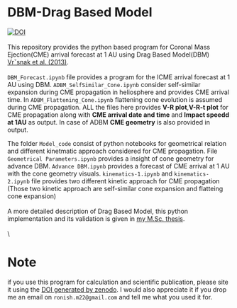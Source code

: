 # DBM-Drag Based Model
[![DOI](https://zenodo.org/badge/351071066.svg)](https://zenodo.org/badge/latestdoi/351071066)\
\
This repository provides the python based program for Coronal Mass Ejection(CME) arrival forecast at 1 AU using Drag Based Model(DBM) [Vrˇsnak et al. (2013)](https://link.springer.com/article/10.1007/s11207-012-0035-4).\
\
`DBM_Forecast.ipynb` file provides a program for the ICME arrival forecast at 1 AU using DBM. `ADBM_SelfSimilar_Cone.ipynb` consider self-similar expansion during CME propagation in heliosphere and provides CME arrival time. In `ADBM_Flattening_Cone.ipynb` flattening cone evolution is assumed during CME propagation. ALL the files here provides **V-R plot**,**V-R-t plot** for CME propagation along with **CME arrival date and time** and **Impact speedd at 1AU** as output. In case of ADBM **CME geometry** is also provided in output.  

The folder `Model_code` consist of python notebooks for geometrical relation and different kinetmatic approach considered for CME propagation. File `Geometrical Parameters.ipynb` provides a insight of cone geometry for advance DBM. `Advance DBM.ipynb` provides a forecast of CME arrival at 1 AU with the cone geometry visuals. `kinematics-1.ipynb` and `kinematics-2.ipynb` file provides two different kinetic approach for CME propagation (Those two kinetic approach are self-similar cone expansion and flatteing cone expansion) \
\
A more detailed description of Drag Based Model, this python implementation and its validation is given in [my M.Sc. thesis](https://www.overleaf.com/read/tprsqfwsmgkh).\
\
\

# Note
if you use this program for calculation and scientific publication, please site it using the [DOI generated by zenodo](https://zenodo.org/record/5038648). I would also appreciate it if you drop me an email on `ronish.m22@gmail.com` and tell me what you used it for. 
